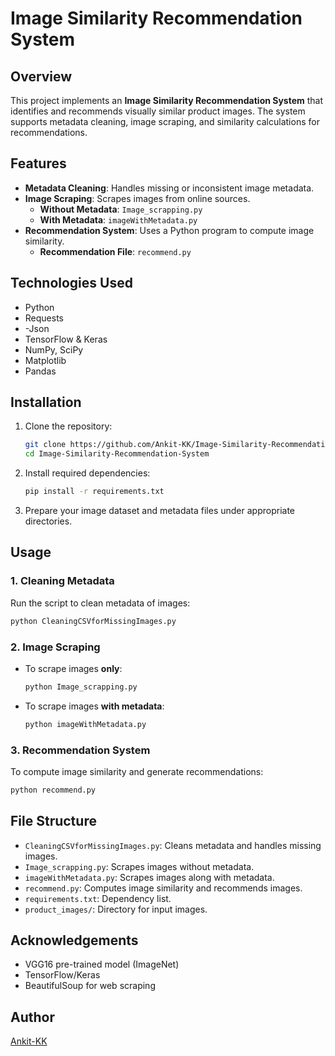 # Image Similarity Recommendation System

## Overview
This project implements an **Image Similarity Recommendation System** that identifies and recommends visually similar product images. The system supports metadata cleaning, image scraping, and similarity calculations for recommendations.

## Features
- **Metadata Cleaning**: Handles missing or inconsistent image metadata.
- **Image Scraping**: Scrapes images from online sources.
  - **Without Metadata**: `Image_scrapping.py`
  - **With Metadata**: `imageWithMetadata.py`
- **Recommendation System**: Uses a Python program to compute image similarity.
  - **Recommendation File**: `recommend.py`

## Technologies Used
- Python
- Requests
- -Json
- TensorFlow & Keras
- NumPy, SciPy
- Matplotlib
- Pandas

## Installation
1. Clone the repository:
   ```bash
   git clone https://github.com/Ankit-KK/Image-Similarity-Recommendation-System.git
   cd Image-Similarity-Recommendation-System
   ```

2. Install required dependencies:
   ```bash
   pip install -r requirements.txt
   ```

3. Prepare your image dataset and metadata files under appropriate directories.

## Usage
### 1. Cleaning Metadata
Run the script to clean metadata of images:
```bash
python CleaningCSVforMissingImages.py
```

### 2. Image Scraping
- To scrape images **only**:
   ```bash
   python Image_scrapping.py
   ```
- To scrape images **with metadata**:
   ```bash
   python imageWithMetadata.py
   ```

### 3. Recommendation System
To compute image similarity and generate recommendations:
```bash
python recommend.py
```

## File Structure
- `CleaningCSVforMissingImages.py`: Cleans metadata and handles missing images.
- `Image_scrapping.py`: Scrapes images without metadata.
- `imageWithMetadata.py`: Scrapes images along with metadata.
- `recommend.py`: Computes image similarity and recommends images.
- `requirements.txt`: Dependency list.
- `product_images/`: Directory for input images.

  

## Acknowledgements
- VGG16 pre-trained model (ImageNet)
- TensorFlow/Keras
- BeautifulSoup for web scraping

## Author
[Ankit-KK](https://github.com/Ankit-KK)
